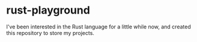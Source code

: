 # rust-playground

I've been interested in the Rust language for a little while now, and created this repository to store my projects.